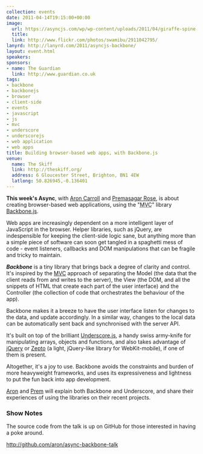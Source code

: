 ```yaml
---
collection: events
date: 2011-04-14T19:15:00+00:00
image: 
  url: https://asyncjs.com/wp/wp-content/uploads/2011/04/giraffe-spine-e1302599897838.jpg
  title: 
  link: http://www.flickr.com/photos/swamibu/2911042795/
lanyrd: http://lanyrd.com/2011/asyncjs-backbone/
layout: event.html
speakers: 
sponsors:
- name: The Guardian
  link: http://www.guardian.co.uk
tags: 
- backbone
- backbonejs
- browser
- client-side
- events
- javascript
- js
- mvc
- underscore
- underscorejs
- web application
- web apps
title: Building browser-based web apps, with Backbone.js
venue: 
  name: The Skiff
  link: http://theskiff.org/
  address: 6 Gloucester Street, Brighton, BN1 4EW
  latlong: 50.826945,-0.136401
---
```


<p class="summary"><strong>This week's Async</strong>, with <a href="http://aroncarroll.com">Aron Carroll</a> and <a href="http://premasagar.com">Premasagar Rose</a>, is about creating browser-based web applications, using the "<acronym title="Model, View, Controller">MVC</acronym>" library <a href="http://documentcloud.github.com/backbone/">Backbone.js</a>.</p>
Web apps are increasingly dependent on a more intelligent layer of JavaScript in the browser. Helper libraries, such as jQuery, are indespensible for keeping the client-side logic sane, but anything more than a simple piece of software can soon get tangled in a spaghetti mess of code - event listeners, callbacks and DOM manipulations that can be fragile and tricky to maintain.

<strong><em>Backbone</em></strong> is a tiny library that brings back a degree of clarity and control. It's inspired by the <a href="http://en.wikipedia.org/wiki/Model-view-controller">MVC</a> approach of separating the Model (the data that the client reads from and writes to the server), the View (the DOM, and all the snippets of HTML that create each part of the user interface) and the Controller (the collection of code that orchestrates the behaviour of the app).

Backbone makes it a breeze to have the user interface listen for changes to the data, and update accordingly. In a similar way, changes to the local data can be automatically sent back and synchronised with the server API.

It's built on top of the brilliant <a href="http://documentcloud.github.com/underscore/">Underscore.js</a>, a handy swiss army-knife for manipulating arrays, objects and functions, and also takes advantage of <a href="http://jquery.com">jQuery</a> or <a href="http://zeptojs.com">Zepto</a> (a light, jQuery-like library for WebKit-mobile), if one of them is present.

Altogether, it's a joy to use. Backbone avoids the constraints and burden of more heavyweight frameworks, and uses its expressiveness and lightness to put the fun back into app development.

<a href="http://twitter.com/aroncarroll">Aron</a> and <a href="http://twitter.com/premasagar">Prem</a> will explain both Backbone and Underscore, and share their experiences of using the libraries on their recent projects.
<h3>Show Notes</h3>
The source code from the talk is up on GitHub for those interested in having a poke around.

<a title="Backbone todo app GitHub repository" href="http://github.com/aron/async-backbone-talk">http://github.com/aron/async-backbone-talk</a>

 

